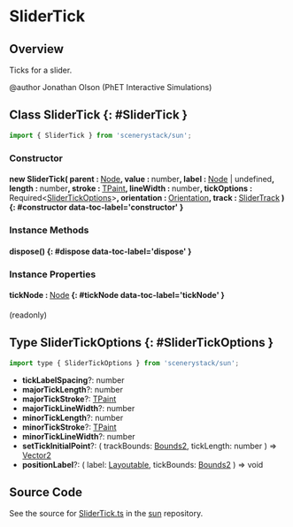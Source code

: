 # SliderTick

## Overview

Ticks for a slider.

@author Jonathan Olson (PhET Interactive Simulations)


## Class SliderTick {: #SliderTick }


```js
import { SliderTick } from 'scenerystack/sun';
```
### Constructor

#### new SliderTick( parent : <span style="font-weight: 400;">[Node](../scenery/Node.md)</span>, value : <span style="font-weight: 400;"><span style="color: hsla(calc(var(--md-hue) + 180deg),80%,40%,1);">number</span></span>, label : <span style="font-weight: 400;">[Node](../scenery/Node.md) | <span style="color: hsla(calc(var(--md-hue) + 180deg),80%,40%,1);">undefined</span></span>, length : <span style="font-weight: 400;"><span style="color: hsla(calc(var(--md-hue) + 180deg),80%,40%,1);">number</span></span>, stroke : <span style="font-weight: 400;">[TPaint](../scenery/TPaint.md)</span>, lineWidth : <span style="font-weight: 400;"><span style="color: hsla(calc(var(--md-hue) + 180deg),80%,40%,1);">number</span></span>, tickOptions : <span style="font-weight: 400;">Required&lt;[SliderTickOptions](../sun/SliderTick.md#SliderTickOptions)&gt;</span>, orientation : <span style="font-weight: 400;">[Orientation](../phet-core/Orientation.md)</span>, track : <span style="font-weight: 400;">[SliderTrack](../sun/SliderTrack.md)</span> ) {: #constructor data-toc-label='constructor' }

### Instance Methods

#### dispose() {: #dispose data-toc-label='dispose' }

### Instance Properties

#### tickNode : <span style="font-weight: 400;">[Node](../scenery/Node.md)</span> {: #tickNode data-toc-label='tickNode' }

(readonly)



## Type SliderTickOptions {: #SliderTickOptions }


```js
import type { SliderTickOptions } from 'scenerystack/sun';
```
- **tickLabelSpacing**?: <span style="color: hsla(calc(var(--md-hue) + 180deg),80%,40%,1);">number</span>
- **majorTickLength**?: <span style="color: hsla(calc(var(--md-hue) + 180deg),80%,40%,1);">number</span>
- **majorTickStroke**?: [TPaint](../scenery/TPaint.md)
- **majorTickLineWidth**?: <span style="color: hsla(calc(var(--md-hue) + 180deg),80%,40%,1);">number</span>
- **minorTickLength**?: <span style="color: hsla(calc(var(--md-hue) + 180deg),80%,40%,1);">number</span>
- **minorTickStroke**?: [TPaint](../scenery/TPaint.md)
- **minorTickLineWidth**?: <span style="color: hsla(calc(var(--md-hue) + 180deg),80%,40%,1);">number</span>
- **setTickInitialPoint**?: ( trackBounds: [Bounds2](../dot/Bounds2.md), tickLength: <span style="color: hsla(calc(var(--md-hue) + 180deg),80%,40%,1);">number</span> ) =&gt; [Vector2](../dot/Vector2.md)
- **positionLabel**?: ( label: [Layoutable](../scenery/LayoutProxy.md#Layoutable), tickBounds: [Bounds2](../dot/Bounds2.md) ) =&gt; <span style="color: hsla(calc(var(--md-hue) + 180deg),80%,40%,1);">void</span>




## Source Code

See the source for [SliderTick.ts](https://github.com/phetsims/sun/blob/main/js/SliderTick.ts) in the [sun](https://github.com/phetsims/sun) repository.

